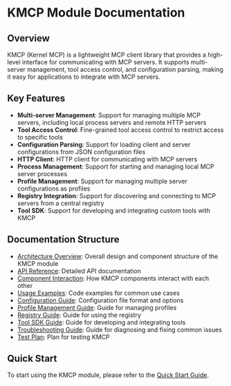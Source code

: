 # KMCP Module Documentation

## Overview

KMCP (Kernel MCP) is a lightweight MCP client library that provides a high-level interface for communicating with MCP servers. It supports multi-server management, tool access control, and configuration parsing, making it easy for applications to integrate with MCP servers.

## Key Features

- **Multi-server Management**: Support for managing multiple MCP servers, including local process servers and remote HTTP servers
- **Tool Access Control**: Fine-grained tool access control to restrict access to specific tools
- **Configuration Parsing**: Support for loading client and server configurations from JSON configuration files
- **HTTP Client**: HTTP client for communicating with MCP servers
- **Process Management**: Support for starting and managing local MCP server processes
- **Profile Management**: Support for managing multiple server configurations as profiles
- **Registry Integration**: Support for discovering and connecting to MCP servers from a central registry
- **Tool SDK**: Support for developing and integrating custom tools with KMCP

## Documentation Structure

- [Architecture Overview](architecture.md): Overall design and component structure of the KMCP module
- [API Reference](api_reference.md): Detailed API documentation
- [Component Interaction](component_interaction.md): How KMCP components interact with each other
- [Usage Examples](usage_examples.md): Code examples for common use cases
- [Configuration Guide](configuration_guide.md): Configuration file format and options
- [Profile Management Guide](profile_management_guide.md): Guide for managing profiles
- [Registry Guide](registry_guide.md): Guide for using the registry
- [Tool SDK Guide](tool_sdk_guide.md): Guide for developing and integrating tools
- [Troubleshooting Guide](troubleshooting_guide.md): Guide for diagnosing and fixing common issues
- [Test Plan](test_plan.md): Plan for testing KMCP

## Quick Start

To start using the KMCP module, please refer to the [Quick Start Guide](quick_start.md).
